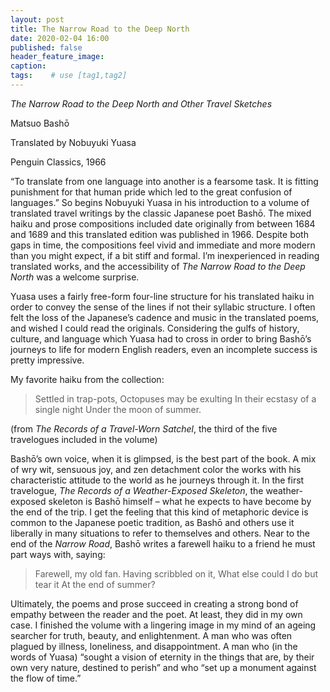 ```yaml
---
layout: post
title: The Narrow Road to the Deep North
date: 2020-02-04 16:00
published: false
header_feature_image:
caption:
tags:    # use [tag1,tag2]
---
```


_The Narrow Road to the Deep North and Other Travel Sketches_

Matsuo Bashō

Translated by Nobuyuki Yuasa

Penguin Classics, 1966

“To translate from one language into another is a fearsome task. It is fitting punishment for that human pride which led to the great confusion of languages.”  So begins Nobuyuki Yuasa in his introduction to a volume of translated travel writings by the classic Japanese poet Bashō.  The mixed haiku and prose compositions included date originally from between 1684 and 1689 and this translated edition was published in 1966.  Despite both gaps in time, the compositions feel vivid and immediate and more modern than you might expect, if a bit stiff and formal.  I’m inexperienced in reading translated works, and the accessibility of _The Narrow Road to the Deep North_ was a welcome surprise.  

Yuasa uses a fairly free-form four-line structure for his translated haiku in order to convey the sense of the lines if not their syllabic structure.  I often felt the loss of the Japanese’s cadence and music in the translated poems, and wished I could read the originals.  Considering the gulfs of history, culture, and language which Yuasa had to cross in order to bring Bashō’s journeys to life for modern English readers, even an incomplete success is pretty impressive.

My favorite haiku from the collection:

>Settled in trap-pots,
Octopuses may be exulting
In their ecstasy of a single night
Under the moon of summer.

(from _The Records of a Travel-Worn Satchel_, the third of the five travelogues included in the volume)

Bashō’s own voice, when it is glimpsed, is the best part of the book.  A mix of wry wit, sensuous joy, and zen detachment color the works with his characteristic attitude to the world as he journeys through it.  In the first travelogue, _The Records of a Weather-Exposed Skeleton_, the weather-exposed skeleton is Bashō himself – what he expects to have become by the end of the trip.  I get the feeling that this kind of metaphoric device is common to the Japanese poetic tradition, as Bashō and others use it liberally in many situations to refer to themselves and others.  Near to the end of the _Narrow Road_, Bashō writes a farewell haiku to a friend he must part ways with, saying:

>Farewell, my old fan.
Having scribbled on it,
What else could I do but tear it
At the end of summer?

Ultimately, the poems and prose succeed in creating a strong bond of empathy between the reader and the poet.  At least, they did in my own case.  I finished the volume with a lingering image in my mind of an ageing searcher for truth, beauty, and enlightenment.  A man who was often plagued by illness, loneliness, and disappointment.  A man who (in the words of Yuasa) “sought a vision of eternity in the things that are, by their own very nature, destined to perish” and who “set up a monument against the flow of time.”
